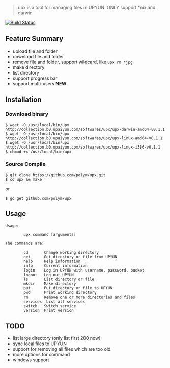 > upx is a tool for managing files in UPYUN. ONLY support \*nix and darwin

[![Build Status](https://travis-ci.org/polym/upx.svg?branch=master)](https://travis-ci.org/polym/upx)

## Feature Summary

- upload file and folder
- download file and folder
- remove file and folder, support wildcard, like `upx rm *jpg`
- make directory
- list directory
- support progress bar
- support multi-users **NEW**


## Installation

### Download binary

```
$ wget -O /usr/local/bin/upx http://collection.b0.upaiyun.com/softwares/upx/upx-darwin-amd64-v0.1.1
$ wget -O /usr/local/bin/upx http://collection.b0.upaiyun.com/softwares/upx/upx-linux-amd64-v0.1.1
$ wget -O /usr/local/bin/upx http://collection.b0.upaiyun.com/softwares/upx/upx-linux-i386-v0.1.1
$ chmod +x /usr/local/bin/upx
```

### Source Compile

```
$ git clone https://github.com/polym/upx.git
$ cd upx && make
```

or

```
$ go get github.com/polym/upx
```

## Usage

```
Usage:

        upx command [arguments]

The commands are:

        cd       Change working directory
        get      Get directory or file from UPYUN
        help     Help information
        info     Current information
        login    Log in UPYUN with username, password, bucket
        logout   Log out UPYUN
        ls       List directory or file
        mkdir    Make directory
        put      Put directory or file to UPYUN
        pwd      Print working directory
        rm       Remove one or more directories and files
        services  List all services
        switch   Switch service
        version  Print version

```


## TODO

- list large directory (only list first 200 now)
- sync local files to UPYUN
- support for removing all files which are too old
- more options for command
- windows support
